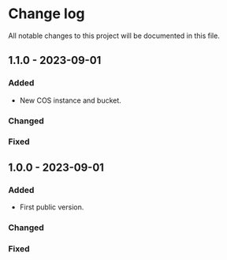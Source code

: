 # Change log

All notable changes to this project will be documented in this file.

## 1.1.0 - 2023-09-01

### Added
   * New COS instance and bucket.
### Changed
### Fixed

## 1.0.0 - 2023-09-01

### Added
   * First public version.
### Changed
### Fixed
